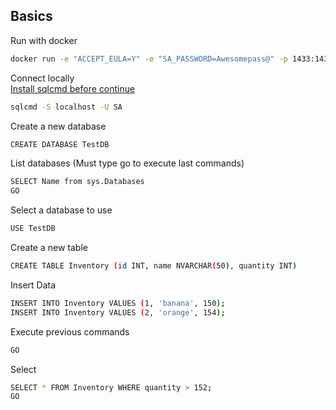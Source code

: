 ## Basics
Run with docker

```bash
docker run -e "ACCEPT_EULA=Y" -e "SA_PASSWORD=Awesomepass@" -p 1433:1433 -d mcr.microsoft.com/mssql/server:2019-latest
```

Connect locally  
[Install sqlcmd before continue](https://docs.microsoft.com/en-us/sql/linux/sql-server-linux-setup-tools?view=sql-server-ver15#ubuntu)
```bash
sqlcmd -S localhost -U SA
```



Create a new database
```bash
CREATE DATABASE TestDB
```

List databases
(Must type go to execute last commands)
```bash
SELECT Name from sys.Databases
GO
```


Select a database to use
```bash
USE TestDB
```

Create a new table
```bash
CREATE TABLE Inventory (id INT, name NVARCHAR(50), quantity INT)
```
Insert Data
```bash
INSERT INTO Inventory VALUES (1, 'banana', 150);
INSERT INTO Inventory VALUES (2, 'orange', 154);
```

Execute previous commands
```bash
GO
```

Select
```bash
SELECT * FROM Inventory WHERE quantity > 152;
GO
```

